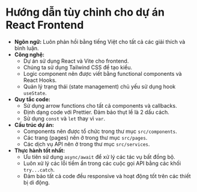 # Hướng dẫn tùy chỉnh cho dự án React Frontend

- **Ngôn ngữ:** Luôn phản hồi bằng tiếng Việt cho tất cả các giải thích và bình luận.
- **Công nghệ:**
    - Dự án sử dụng React và Vite cho frontend.
    - Chúng ta sử dụng Tailwind CSS để tạo kiểu.
    - Logic component nên được viết bằng functional components và React Hooks.
    - Quản lý trạng thái (state management) chủ yếu sử dụng hook `useState`.
- **Quy tắc code:**
    - Sử dụng arrow functions cho tất cả components và callbacks.
    - Định dạng code với Prettier. Đảm bảo thụt lề là 2 dấu cách.
    - Sử dụng `const` và `let` thay vì `var`.
- **Cấu trúc dự án:**
    - Components nên được tổ chức trong thư mục `src/components`.
    - Các trang (pages) nên ở trong thư mục `src/pages`.
    - Các dịch vụ API nên ở trong thư mục `src/services`.
- **Thực hành tốt nhất:**
    - Ưu tiên sử dụng `async/await` để xử lý các tác vụ bất đồng bộ.
    - Luôn xử lý các lỗi tiềm ẩn trong các cuộc gọi API bằng các khối `try...catch`.
    - Đảm bảo tất cả code đều responsive và hoạt động tốt trên các thiết bị di động.